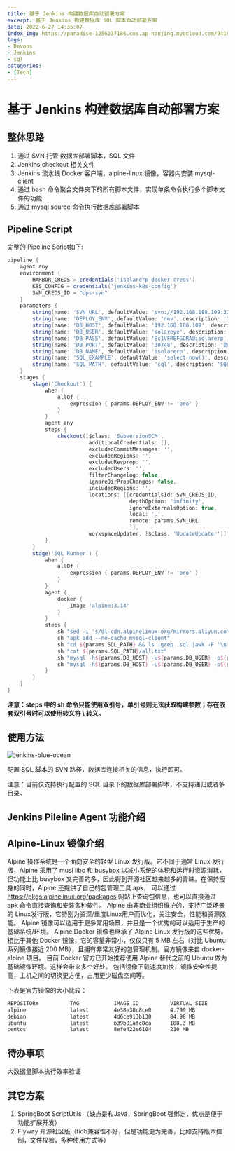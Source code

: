 ```yaml
---
title: 基于 Jenkins 构建数据库自动部署方案
excerpt: 基于 Jenkins 构建数据库 SQL 脚本自动部署方案
date: 2022-6-27 14:35:07
index_img: https://paradise-1256237186.cos.ap-nanjing.myqcloud.com/941635-1653651727757wallhaven-28v8wm.jpg
tags:
- Devops
- Jenkins
- sql
categories:
- [Tech]
---
```


# 基于 Jenkins 构建数据库自动部署方案

## 整体思路

1. 通过 SVN 托管 数据库部署脚本，SQL 文件
2. Jenkins checkout 相关文件
3. Jenkins 流水线 Docker 客户端，alpine-linux 镜像，容器内安装 mysql-client
4. 通过 bash 命令聚合文件夹下的所有脚本文件，实现单条命令执行多个脚本文件的功能
5. 通过 mysql source 命令执行数据库部署脚本

## Pipeline Script

完整的 Pipeline Script如下:
```groovy
pipeline {
    agent any
    environment {
        HARBOR_CREDS = credentials('isolarerp-docker-creds')
        K8S_CONFIG = credentials('jenkins-k8s-config')
        SVN_CREDS_ID = "ops-svn"
    }
    parameters {
        string(name: 'SVN_URL', defaultValue: 'svn://192.168.188.109:32765/solareye/solareye-flyway/trunk/auto', description: '存放SQL脚本的SVN路径')
        string(name: 'DEPLOY_ENV', defaultValue: 'dev', description: '发布环境dev、fat、uat')
        string(name: 'DB_HOST', defaultValue: '192.168.188.109', description: '数据库Host')
        string(name: 'DB_USER', defaultValue: 'solareye', description: '数据库用户名')
        string(name: 'DB_PASS', defaultValue: '8c1VFREFGDRA@isolarerp', description: '数据库密码')
        string(name: 'DB_PORT', defaultValue: '30748', description: '数据库端口')
        string(name: 'DB_NAME', defaultValue: 'isolarerp', description: '数据库名称')
        string(name: 'SQL_EXAMPLE', defaultValue: 'select now()', description: '示例SQL')
        string(name: 'SQL_PATH', defaultValue: 'sql', description: 'SQL目录')
    }
    stages {
        stage('Checkout') {
            when {
                allOf {
                    expression { params.DEPLOY_ENV != 'pro' }
                }
            }
            agent any
            steps {
                checkout([$class: 'SubversionSCM',
                          additionalCredentials: [],
                          excludedCommitMessages: '',
                          excludedRegions: '',
                          excludedRevprop: '',
                          excludedUsers: '',
                          filterChangelog: false,
                          ignoreDirPropChanges: false,
                          includedRegions: '',
                          locations: [[credentialsId: SVN_CREDS_ID,
                                       depthOption: 'infinity',
                                       ignoreExternalsOption: true,
                                       local: '.',
                                       remote: params.SVN_URL
                                       ]],
                          workspaceUpdater: [$class: 'UpdateUpdater']])
            }
        }
        stage('SQL Runner') {
            when {
                allOf {
                    expression { params.DEPLOY_ENV != 'pro' }
                }
            }
            agent {
                docker {
                    image 'alpine:3.14'
                }
            }
            steps {
                sh "sed -i 's/dl-cdn.alpinelinux.org/mirrors.aliyun.com/g' /etc/apk/repositories"
                sh "apk add --no-cache mysql-client"
                sh "cd ${params.SQL_PATH} && ls |grep .sql |awk -F '\n' '{print \"source ./${params.SQL_PATH}/\"\$1}' > all.txt"
                sh "cat ${params.SQL_PATH}/all.txt"
                sh "mysql -h${params.DB_HOST} -u${params.DB_USER} -p${params.DB_PASS} -P${params.DB_PORT} -D${params.DB_NAME} -e '${params.SQL_EXAMPLE}'"
                sh "mysql -h${params.DB_HOST} -u${params.DB_USER} -p${params.DB_PASS} -P${params.DB_PORT} -D${params.DB_NAME} < ./${params.SQL_PATH}/all.txt"
            }
        }
    }
}
```

**注意：steps 中的 sh 命令只能使用双引号，单引号则无法获取构建参数；存在嵌套双引号时可以使用转义符 \  转义。**

## 使用方法

![jenkins-blue-ocean](https://image.zdzy.xyz/image/sungrow/img20220627143641636.jpg)

配置 SQL 脚本的 SVN 路径，数据库连接相关的信息，执行即可。


注意：目前仅支持执行配置的 SQL 目录下的数据库部署脚本，不支持递归或者多目录。

## Jenkins Pileline Agent 功能介绍

## Alpine-Linux 镜像介绍

Alpine 操作系统是一个面向安全的轻型 Linux 发行版。它不同于通常 Linux 发行版，Alpine 采用了 musl libc 和 busybox 以减小系统的体积和运行时资源消耗，
但功能上比 busybox 又完善的多，因此得到开源社区越来越多的青睐。在保持瘦身的同时，Alpine 还提供了自己的包管理工具 apk，
可以通过 https://pkgs.alpinelinux.org/packages 网站上查询包信息，也可以直接通过 apk 命令直接查询和安装各种软件。
Alpine 由非商业组织维护的，支持广泛场景的 Linux发行版，它特别为资深/重度Linux用户而优化，关注安全，性能和资源效能。
Alpine 镜像可以适用于更多常用场景，并且是一个优秀的可以适用于生产的基础系统/环境。
Alpine Docker 镜像也继承了 Alpine Linux 发行版的这些优势。
相比于其他 Docker 镜像，它的容量非常小，仅仅只有 5 MB 左右（对比 Ubuntu 系列镜像接近 200 MB），且拥有非常友好的包管理机制。官方镜像来自 docker-alpine 项目。
目前 Docker 官方已开始推荐使用 Alpine 替代之前的 Ubuntu 做为基础镜像环境。这样会带来多个好处。
包括镜像下载速度加快，镜像安全性提高，主机之间的切换更方便，占用更少磁盘空间等。

下表是官方镜像的大小比较：

```bash
REPOSITORY          TAG           IMAGE ID          VIRTUAL SIZE
alpine              latest        4e38e38c8ce0      4.799 MB
debian              latest        4d6ce913b130      84.98 MB
ubuntu              latest        b39b81afc8ca      188.3 MB
centos              latest        8efe422e6104      210 MB
```

## 待办事项

大数据量脚本执行效率验证

## 其它方案

1. SpringBoot ScriptUtils （缺点是和Java，SpringBoot 强绑定，优点是便于功能扩展开发）
2. Flyway 开源社区版（tidb兼容性不好，但是功能更为完善，比如支持版本控制，文件校验，多种使用方式等）
